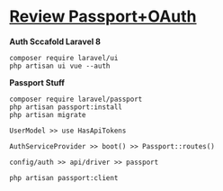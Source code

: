 # [Review Passport+OAuth](https://www.youtube.com/watch?v=zVRz9tUxX4E)

**Auth Sccafold Laravel 8**
```
composer require laravel/ui
php artisan ui vue --auth
```

**Passport Stuff**
```
composer require laravel/passport
php artisan passport:install
php artisan migrate

UserModel >> use HasApiTokens

AuthServiceProvider >> boot() >> Passport::routes()

config/auth >> api/driver >> passport

php artisan passport:client
```
